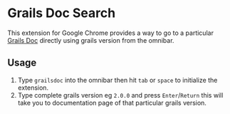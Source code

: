 # Grails Doc Search


This extension for Google Chrome provides a way to go to a particular
[Grails Doc](https://grails.org/) directly using grails version from the omnibar.

## Usage

 1. Type `grailsdoc` into the omnibar then hit `tab` or `space` to
    initialize the extension.
 2. Type complete grails version eg `2.0.0` and press `Enter`/`Return` this will take you to documentation page of that particular grails version.
